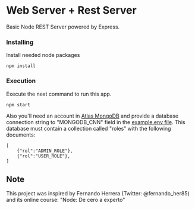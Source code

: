 # Web Server + Rest Server
Basic Node REST Server powered by Express.

### Installing

Install needed node packages

```
npm install
```
### Execution

Execute the next command to run this app.

```
npm start
```
Also you'll need an account in [Atlas MongoDB](https://www.mongodb.com/cloud/atlas) and provide a database connection string to "MONGODB_CNN" field in the [example.env file](example.env). This database must contain a collection called "roles" with the following documents:
```
[
    {"rol":"ADMIN_ROLE"},
    {"rol":"USER_ROLE"},
]
```
## Note
This project was inspired by Fernando Herrera (Twitter: @fernando_her85) and its online course: "Node: De cero a experto"